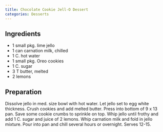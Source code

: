 ```yaml
---
title: Chocolate Cookie Jell-O Dessert
categories: Desserts
---
```


## Ingredients

- 1 small pkg. lime jello
- 1 can carnation milk, chilled
- 1 C. hot water
- 1 small pkg. Oreo cookies
- 1 C. sugar
- 3 T butter, melted
- 2 lemons

## Preparation

Dissolve jello in med. size bowl with hot water.  Let jello set to egg white thickness.  Crush cookies and add melted butter.  Press into bottom of 9 x 13 pan.  Save some cookie crumbs to sprinkle on top.  Whip jello until frothy and add 1 C. sugar and juice of 2 lemons.  Whip carnation milk and fold in jello mixture.  Pour into pan and chill several hours or overnight.  Serves 12-15.

